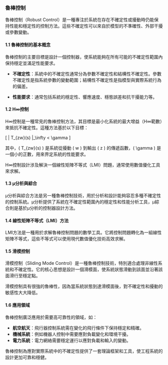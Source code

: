 ### 魯棒控制

魯棒控制（Robust Control）是一種專注於系統在存在不確定性或擾動時仍能保持性能和穩定性的控制方法。這些不確定性可以來自於模型的不準確性、外部干擾或參數變動。

#### 1.1 魯棒控制的基本概念

魯棒控制的主要目標是設計一個控制器，使系統能夠在所有可能的不確定性範圍內保持穩定並滿足性能要求。

- **不確定性**：系統中的不確定性通常分為參數不確定性和結構性不確定性。參數不確定性是指系統參數的變動範圍；結構性不確定性是指模型與實際系統行為的偏差。

- **性能要求**：通常包括系統的穩定性、響應速度、穩態誤差和抗干擾能力等。

#### 1.2 H∞控制

H∞控制是一種常見的魯棒控制方法，其目標是最小化系統的最大增益（H∞範數）來抵抗不確定性。這種方法基於以下目標：

\[
\| T_{zw}(s) \|_\infty < \gamma
\]

其中，\( T_{zw}(s) \) 是系統從擾動 \( w \) 到輸出 \( z \) 的傳遞函數，\( \gamma \) 是一個小的正數，用來界定系統的性能要求。

H∞控制設計涉及解決一個線性矩陣不等式（LMI）問題，通常使用數值優化工具來求解。

#### 1.3 μ分析與綜合

μ分析與綜合方法是另一種魯棒控制技術，用於分析和設計能夠容忍多種不確定性的控制系統。μ分析提供了系統在不確定性範圍內的穩定性和性能分析工具，μ綜合則是基於μ分析的控制器設計方法。

#### 1.4 線性矩陣不等式（LMI）方法

LMI方法是一種用於求解魯棒控制問題的數學工具。它將控制問題轉化為一組線性矩陣不等式，這些不等式可以使用現代數值優化技術高效求解。

#### 1.5 滑模控制

滑模控制（Sliding Mode Control）是一種魯棒控制技術，特別適合處理非線性系統和不確定性。它的核心思想是設計一個滑模面，使系統狀態滑動到該面並沿著該面滑行至穩定點。

滑模控制具有很強的魯棒性，因為當系統狀態到達滑模面後，對不確定性和擾動的敏感性大大降低。

#### 1.6 應用領域

魯棒控制廣泛應用於需要高可靠性的領域，如：

- **航空航天**：飛行器控制系統需在變化的飛行條件下保持穩定和精確。
- **機械系統**：例如機器人控制中需要應對負載變化和環境干擾。
- **電力系統**：電力網絡需要穩定運行以應對負載和輸入的變動。

魯棒控制為應對實際系統中的不確定性提供了一套理論框架和工具，使工程系統的設計更加可靠和穩健。